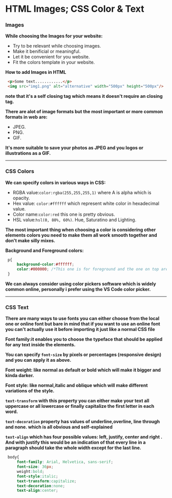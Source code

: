 # HTML Images; CSS Color & Text

### Images 

**While choosing the Images for your website:**
- Try to be relevant while choosing images.
- Make it benificial or meaningful.
- Let it be convenient for you website.
- Fit the colors template in your website.

**How to add Images in HTML**

```html
 <p>Some text............</p>
 <img src="img1.png" alt="alternative" width="500px" height="500px"/>
```
**note that it's a self closing tag which means it doesn't require an closing tag.**

**There are alot of image formats but the most important or more common formats in web are:**
- JPEG.
- PNG.
- GIF.


**It's more suitable to save your photos as JPEG and you logos or illustrations as a GIF.**

***
### CSS Colors

**We can specify colors in various ways in CSS:**
- RGBA value:`color:rgba(255,255,255,1)` where A is alpha which is opacity.
- Hex value: `color:#ffffff` which represent white color in hexadecimal value.
- Color name:`color:red` this one is pretty obvious.
- HSL value:`hsl(0, 80%, 60%)`. Hue, Saturatino and Lighting.
 
**The most important thing when choosing a color is considering other elements colors you need to make them all work smooth together and don't make silly mixes.**

**Background and Foreground colors:**

```css
 p{
     background-color:#ffffff;
     color:#000000; /*This one is for foreground and the one on top are background*/
 }
```
**We can always consider using color pickers software which is widely common online, personally i prefer using the VS Code color picker.**

***
### CSS Text

**There are many ways to use fonts you can either choose from the local one or online font but bare in mind that if you want to use an online font you can't actually use it before importing it just like a normal CSS file**

**Font family:it enables you to choose the typeface that should be applied for any text inside the elements.**

**You can specify `font-size` by pixels or percentages (responsive design) and you can apply it as above.**

**Font weight: like normal as default or bold which will make it bigger and kinda darker.**

**Font style: like normal,italic and oblique which will make different variations of the style.**

**`text-transform` with this property you can either make your text all uppercase or all lowercase or finally capitalize the first letter in each word.**

**`text-decoration` property has values of underline,overline, line through and none. which is all obvious and self-explained**

**`text-align` which has four possible values: left, justify, center and right . And with justify this would be an indication of that every line in a paragraph should take the whole width except for the last line.**

```css
 body{
     font-family: Arial, Helvetica, sans-serif;
     font-size: 36px;
     weight:bold;
     font-style:italic;
     text-transform:capitalize;
     text-decoration:none;
     text-align:center;
```
